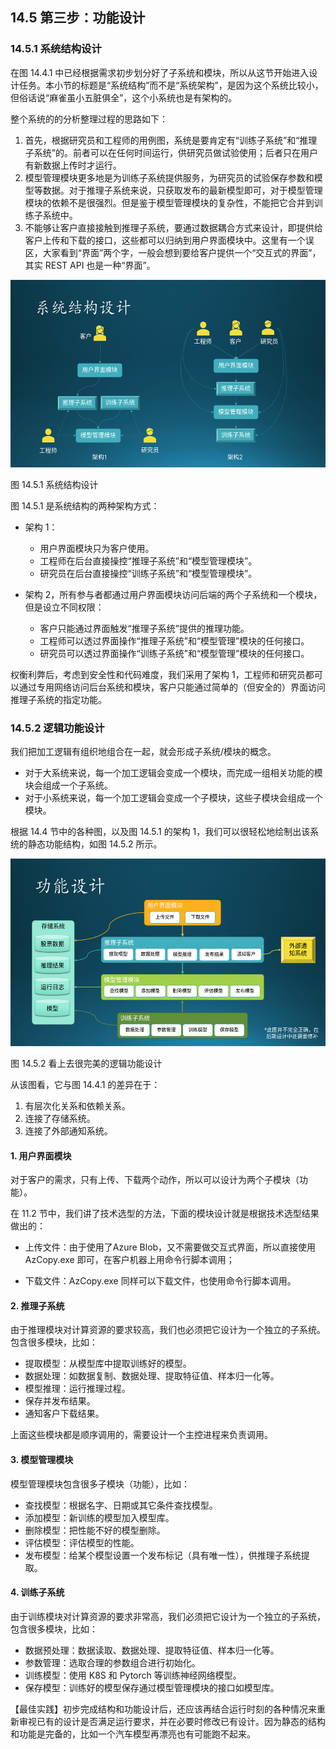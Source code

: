 
## 14.5 第三步：功能设计

### 14.5.1 系统结构设计

在图 14.4.1 中已经根据需求初步划分好了子系统和模块，所以从这节开始进入设计任务。本小节的标题是“系统结构”而不是“系统架构”，是因为这个系统比较小，但俗话说“麻雀虽小五脏俱全”，这个小系统也是有架构的。

整个系统的的分析整理过程的思路如下：

1. 首先，根据研究员和工程师的用例图，系统是要肯定有“训练子系统”和“推理子系统”的。前者可以在任何时间运行，供研究员做试验使用；后者只在用户有新数据上传时才运行。
2. 模型管理模块更多地是为训练子系统提供服务，为研究员的试验保存参数和模型等数据。对于推理子系统来说，只获取发布的最新模型即可，对于模型管理模块的依赖不是很强烈。但是鉴于模型管理模块的复杂性，不能把它合并到训练子系统中。
3. 不能够让客户直接接触到推理子系统，要通过数据耦合方式来设计，即提供给客户上传和下载的接口，这些都可以归纳到用户界面模块中。这里有一个误区，大家看到“界面”两个字，一般会想到要给客户提供一个“交互式的界面”，其实 REST API 也是一种“界面”。

<img src="img/Slide14.SVG" height=300/>

图 14.5.1 系统结构设计

图 14.5.1 是系统结构的两种架构方式：

- 架构 1：
  - 用户界面模块只为客户使用。
  - 工程师在后台直接操控“推理子系统”和“模型管理模块”。
  - 研究员在后台直接操控“训练子系统”和“模型管理模块”。

- 架构 2，所有参与者都通过用户界面模块访问后端的两个子系统和一个模块，但是设立不同权限：
  - 客户只能通过界面触发“推理子系统”提供的推理功能。
  - 工程师可以透过界面操作“推理子系统”和“模型管理”模块的任何接口。
  - 研究员可以透过界面操作“训练子系统”和“模型管理”模块的任何接口。

权衡利弊后，考虑到安全性和代码难度，我们采用了架构 1，工程师和研究员都可以通过专用网络访问后台系统和模块，客户只能通过简单的（但安全的）界面访问推理子系统的指定功能。

### 14.5.2 逻辑功能设计

我们把加工逻辑有组织地组合在一起，就会形成子系统/模块的概念。

- 对于大系统来说，每一个加工逻辑会变成一个模块，而完成一组相关功能的模块会组成一个子系统。
- 对于小系统来说，每一个加工逻辑会变成一个子模块，这些子模块会组成一个模块。

根据 14.4 节中的各种图，以及图 14.5.1 的架构 1，我们可以很轻松地绘制出该系统的静态功能结构，如图 14.5.2 所示。

<img src="img/Slide15.SVG" height=300/>

图 14.5.2 看上去很完美的逻辑功能设计

从该图看，它与图 14.4.1 的差异在于：

1. 有层次化关系和依赖关系。
2. 连接了存储系统。
3. 连接了外部通知系统。


#### 1. 用户界面模块

对于客户的需求，只有上传、下载两个动作，所以可以设计为两个子模块（功能）。

在 11.2 节中，我们讲了技术选型的方法，下面的模块设计就是根据技术选型结果做出的：

- 上传文件：由于使用了Azure Blob，又不需要做交互式界面，所以直接使用 AzCopy.exe 即可，在客户机器上用命令行脚本调用；

- 下载文件：AzCopy.exe 同样可以下载文件，也使用命令行脚本调用。

#### 2. 推理子系统

由于推理模块对计算资源的要求较高，我们也必须把它设计为一个独立的子系统。包含很多模块，比如：

- 提取模型：从模型库中提取训练好的模型。
- 数据处理：如数据复制、数据处理、提取特征值、样本归一化等。
- 模型推理：运行推理过程。
- 保存并发布结果。
- 通知客户下载结果。

上面这些模块都是顺序调用的，需要设计一个主控进程来负责调用。

#### 3. 模型管理模块

模型管理模块包含很多子模块（功能），比如：

- 查找模型：根据名字、日期或其它条件查找模型。
- 添加模型：新训练的模型加入模型库。
- 删除模型：把性能不好的模型删除。
- 评估模型：评估模型的性能。
- 发布模型：给某个模型设置一个发布标记（具有唯一性），供推理子系统提取。

#### 4. 训练子系统
  
由于训练模块对计算资源的要求非常高，我们必须把它设计为一个独立的子系统，包含很多模块，比如：

- 数据预处理：数据读取、数据处理、提取特征值、样本归一化等。
- 参数管理：选取合理的参数组合进行初始化。
- 训练模型：使用 K8S 和 Pytorch 等训练神经网络模型。
- 保存模型：训练好的模型保存通过模型管理模块的接口如模型库。

【最佳实践】初步完成结构和功能设计后，还应该再结合运行时刻的各种情况来重新审视已有的设计是否满足运行要求，并在必要时修改已有设计。因为静态的结构和功能是完备的，比如一个汽车模型再漂亮也有可能跑不起来。
